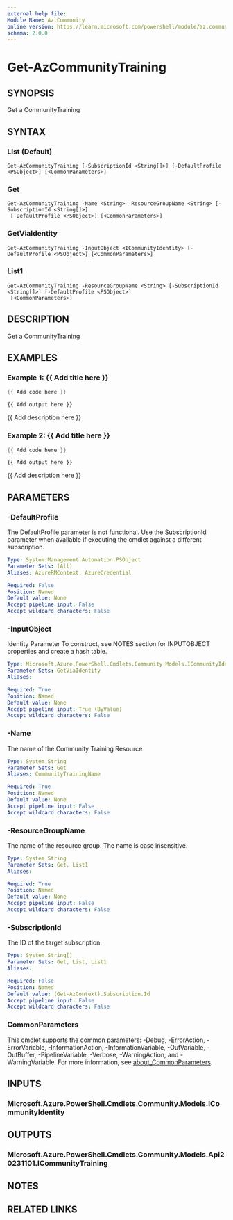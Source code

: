 ```yaml
---
external help file:
Module Name: Az.Community
online version: https://learn.microsoft.com/powershell/module/az.community/get-azcommunitytraining
schema: 2.0.0
---
```


# Get-AzCommunityTraining

## SYNOPSIS
Get a CommunityTraining

## SYNTAX

### List (Default)
```
Get-AzCommunityTraining [-SubscriptionId <String[]>] [-DefaultProfile <PSObject>] [<CommonParameters>]
```

### Get
```
Get-AzCommunityTraining -Name <String> -ResourceGroupName <String> [-SubscriptionId <String[]>]
 [-DefaultProfile <PSObject>] [<CommonParameters>]
```

### GetViaIdentity
```
Get-AzCommunityTraining -InputObject <ICommunityIdentity> [-DefaultProfile <PSObject>] [<CommonParameters>]
```

### List1
```
Get-AzCommunityTraining -ResourceGroupName <String> [-SubscriptionId <String[]>] [-DefaultProfile <PSObject>]
 [<CommonParameters>]
```

## DESCRIPTION
Get a CommunityTraining

## EXAMPLES

### Example 1: {{ Add title here }}
```powershell
{{ Add code here }}
```

```output
{{ Add output here }}
```

{{ Add description here }}

### Example 2: {{ Add title here }}
```powershell
{{ Add code here }}
```

```output
{{ Add output here }}
```

{{ Add description here }}

## PARAMETERS

### -DefaultProfile
The DefaultProfile parameter is not functional.
Use the SubscriptionId parameter when available if executing the cmdlet against a different subscription.

```yaml
Type: System.Management.Automation.PSObject
Parameter Sets: (All)
Aliases: AzureRMContext, AzureCredential

Required: False
Position: Named
Default value: None
Accept pipeline input: False
Accept wildcard characters: False
```

### -InputObject
Identity Parameter
To construct, see NOTES section for INPUTOBJECT properties and create a hash table.

```yaml
Type: Microsoft.Azure.PowerShell.Cmdlets.Community.Models.ICommunityIdentity
Parameter Sets: GetViaIdentity
Aliases:

Required: True
Position: Named
Default value: None
Accept pipeline input: True (ByValue)
Accept wildcard characters: False
```

### -Name
The name of the Community Training Resource

```yaml
Type: System.String
Parameter Sets: Get
Aliases: CommunityTrainingName

Required: True
Position: Named
Default value: None
Accept pipeline input: False
Accept wildcard characters: False
```

### -ResourceGroupName
The name of the resource group.
The name is case insensitive.

```yaml
Type: System.String
Parameter Sets: Get, List1
Aliases:

Required: True
Position: Named
Default value: None
Accept pipeline input: False
Accept wildcard characters: False
```

### -SubscriptionId
The ID of the target subscription.

```yaml
Type: System.String[]
Parameter Sets: Get, List, List1
Aliases:

Required: False
Position: Named
Default value: (Get-AzContext).Subscription.Id
Accept pipeline input: False
Accept wildcard characters: False
```

### CommonParameters
This cmdlet supports the common parameters: -Debug, -ErrorAction, -ErrorVariable, -InformationAction, -InformationVariable, -OutVariable, -OutBuffer, -PipelineVariable, -Verbose, -WarningAction, and -WarningVariable. For more information, see [about_CommonParameters](http://go.microsoft.com/fwlink/?LinkID=113216).

## INPUTS

### Microsoft.Azure.PowerShell.Cmdlets.Community.Models.ICommunityIdentity

## OUTPUTS

### Microsoft.Azure.PowerShell.Cmdlets.Community.Models.Api20231101.ICommunityTraining

## NOTES

## RELATED LINKS

